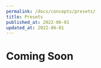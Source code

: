 ```yaml
---
permalink: /docs/concepts/presets/
title: Presets
published_at: 2022-06-01
updated_at: 2022-06-01
---
```


<h1 class="text-center">Coming Soon</h1>
